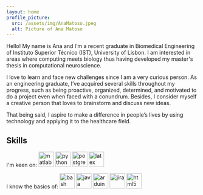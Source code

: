 ```yaml
---
layout: home
profile_picture:
  src: /assets/img/AnaMatoso.jpeg
  alt: Picture of Ana Matoso
---
```


<p>
Hello! My name is Ana and I’m a recent graduate in Biomedical Engineering of Instituto Superior Técnico (IST), University of Lisbon. I am interested in areas where computing meets biology thus having developed my master's thesis in computational neuroscience.
</p>

<p>I love to learn and face new challenges since I am a very curious person. As an engineering graduate, I’ve acquired several skills throughout my progress, such as being proactive, organized, determined, and motivated to do a project even when faced with a conundrum. Besides, I consider myself a creative person that loves to brainstorm and discuss new ideas.</p>

<p>That being said, I aspire to make a difference in people’s lives by using technology and applying it to the healthcare field.</p>

<h2> Skills</h2>

<p>I'm keen on: 
<img alt="matlab" width="40" src="https://cdn.jsdelivr.net/gh/devicons/devicon/icons/matlab/matlab-original.svg" /> <img alt="python" width="40" src="https://cdn.jsdelivr.net/gh/devicons/devicon/icons/python/python-original-wordmark.svg" /> <img alt="postgresql" width="40" src="https://cdn.jsdelivr.net/gh/devicons/devicon/icons/postgresql/postgresql-original-wordmark.svg" /> <img alt="latex" width="40" src="https://cdn.jsdelivr.net/gh/devicons/devicon/icons/latex/latex-original.svg" />
</p>
<p>I know the basics of: 
<img alt="bash" width="40" src="https://cdn.jsdelivr.net/gh/devicons/devicon/icons/bash/bash-original.svg" /> <img alt="java" width="40" src="https://cdn.jsdelivr.net/gh/devicons/devicon/icons/java/java-original-wordmark.svg" /> <img alt="arduino" width="40" src="https://cdn.jsdelivr.net/gh/devicons/devicon/icons/arduino/arduino-original-wordmark.svg" /> <img alt="jira" width="40" src="https://cdn.jsdelivr.net/gh/devicons/devicon/icons/jira/jira-original-wordmark.svg" /> <img alt="html5" width="40" src="https://cdn.jsdelivr.net/gh/devicons/devicon/icons/html5/html5-original-wordmark.svg" />
</p>